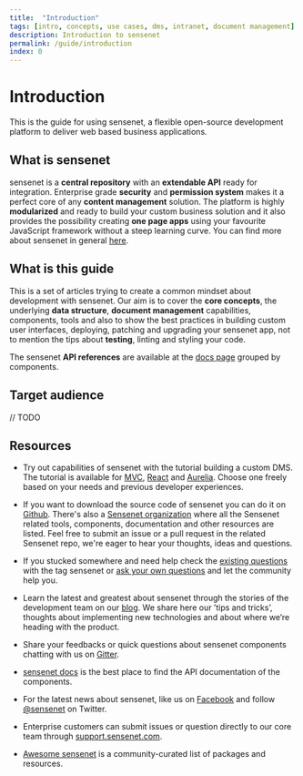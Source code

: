 ```yaml
---
title:  "Introduction"
tags: [intro, concepts, use cases, dms, intranet, document management]
description: Introduction to sensenet
permalink: /guide/introduction
index: 0
---
```


# Introduction

This is the guide for using sensenet, a flexible open-source development platform to deliver web based business applications.

## What is sensenet

sensenet is a <strong>central repository</strong> with an <strong>extendable API</strong> ready for integration. Enterprise grade <strong>security</strong> and <strong>permission system</strong> makes it a perfect core of any <strong>content management</strong> solution. The platform is highly <strong>modularized</strong> and ready to build your custom business solution and it also provides the possibility creating <strong>one page apps</strong> using your favourite JavaScript framework without a steep learning curve. You can find more about sensenet in general [here](/guide/introduction/what-is-sensenet).

## What is this guide

This is a set of articles trying to create a common mindset about development with sensenet. Our aim is to cover the <strong>core concepts</strong>, the underlying <strong>data structure</strong>, <strong>document management</strong> capabilities, components, tools and also to show the best practices in building custom user interfaces, deploying, patching and upgrading your sensenet app, not to mention the tips about <strong>testing</strong>, linting and styling your code.

The sensenet <strong>API references</strong> are available at the [docs page](/docs/) grouped by components.

## Target audience

// TODO

## Resources

- Try out capabilities of sensenet with the tutorial building a custom DMS. The tutorial is available for [MVC](/tutorials/mvc/getting-started), [React](/tutorials/react/getting-started) and [Aurelia](/tutorials/aurelia/getting-started). Choose one freely based on your needs and previous developer experiences.

- If you want to download the source code of sensenet you can do it on [Github](https://github.com/Sensenet/sensenet). There's also a [Sensenet organization](https://github.com/Sensenet) where all the Sensenet related tools, components, documentation and other resources are listed.
Feel free to submit an issue or a pull request in the related Sensenet repo, we're eager to hear your thoughts, ideas and questions.

- If you stucked somewhere and need help check the [existing questions](http://stackoverflow.com/questions/tagged/sensenet) with the tag sensenet or [ask your own questions](http://stackoverflow.com/questions/ask?tags=sensenet) and let the community help you.

- Learn the latest and greatest about sensenet through the stories of the development team on our [blog](/blog/). We share here our ’tips and tricks’, thoughts about implementing new technologies and about where we’re heading with the product.

- Share your feedbacks or quick questions about sensenet components chatting with us on [Gitter](https://gitter.im/SenseNet/sensenet).

- [sensenet docs](/docs/) is the best place to find the API documentation of the components.

- For the latest news about sensenet, like us on [Facebook](https://www.facebook.com/sensenetcms/) and follow [@sensenet](https://twitter.com/sensenet) on Twitter.

- Enterprise customers can submit issues or question directly to our core team through [support.sensenet.com](https://support.sensenet.com/).

- [Awesome sensenet](https://github.com/SenseNet/awesome-sensenet) is a community-curated list of packages and resources.